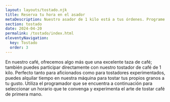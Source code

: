 ```yaml
---
layout: layouts/tostado.njk
title: Reserva tu hora en el asador
metaDescription: Nuestro asador de 1 kilo está a tus órdenes. Programe su tiempo y estaremos listos para usted.
section: tostado
date: 2024-04-20
permalink: /tostado/index.html
eleventyNavigation:
  key: Tostado
  order: 3
---
```


En nuestro café, ofrecemos algo más que una excelente taza de café; también puedes participar directamente con nuestro tostador de café de 1 kilo. Perfecto tanto para aficionados como para tostadores experimentados, puedes alquilar tiempo en nuestra máquina para tostar tus propios granos a tu gusto. Utiliza el programador que se encuentra a continuación para seleccionar un horario que te convenga y experimenta el arte de tostar café de primera mano.